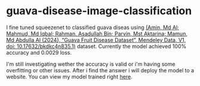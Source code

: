 # guava-disease-image-classification


I fine tuned squeezenet to classified guava diseas using [(Amin, Md Al; Mahmud, Md Iqbal; Rahman, Asadullah Bin; Parvin, Mst Aktarina; Mamun, Md Abdulla Al (2024), “Guava Fruit Disease Dataset”, Mendeley Data, V1, doi: 10.17632/bkdkc4n835.1)](https://www.kaggle.com/datasets/asadullahgalib/guava-disease-dataset) dataset. Currently the model achieved 100% accuracy and 0.0029 loss. 

I'm still investigating wether the accuracy is valid or i'm having some overfitting or other issues. After i find the answer i will deploy the model to a website. You can view my model trained right [here](https://colab.research.google.com/drive/1dJqRAeWz9msibmX1jKCFNjNozQHt32-u?usp=sharing).
